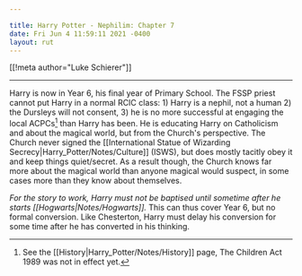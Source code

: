 ```yaml
---

title: Harry Potter - Nephilim: Chapter 7
date: Fri Jun 4 11:59:11 2021 -0400
layout: rut
---
```


[[!meta author="Luke Schierer"]]


---

Harry is now in Year 6, his final year of Primary School.  The FSSP priest
cannot put Harry in a normal RCIC class: 1) Harry is a nephil, not a human 2)
the Dursleys will not consent, 3) he is no more successful at engaging the local
ACPCs[^20210604-8] than Harry has been.  He is educating Harry on Catholicism
and about the magical world, but from the Church's perspective.  The Church
never signed the [[International Statue of Wizarding Secrecy|Harry_Potter/Notes/Culture]] (ISWS),
but does mostly tacitly obey it and keep things quiet/secret.  As a result
though, the Church knows far more about the magical world than anyone magical
would suspect, in some cases more than they know about themselves.  

*For the story to work, Harry must not be baptised until sometime after he
starts [[Hogwarts|Notes/Hogwarts]].*  This can thus cover Year 6, but no formal
conversion.  Like Chesterton, Harry must delay his conversion for some time
after he has converted in his thinking. 

[^20210604-8]: See the [[History|Harry_Potter/Notes/History]] page, The Children
    Act 1989 was not in effect yet.  
